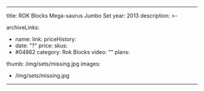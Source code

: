 
---
title: ROK Blocks Mega-saurus Jumbo Set
year: 2013
description: >-
  
archiveLinks:
  - name: 
    link: 
priceHistory:
  - date: "?"
    price: 
skus:
  - #04862
category: Rok Blocks
video: ""
plans:

thumb: /img/sets/missing.jpg
images:
  -  /img/sets/missing.jpg
---
